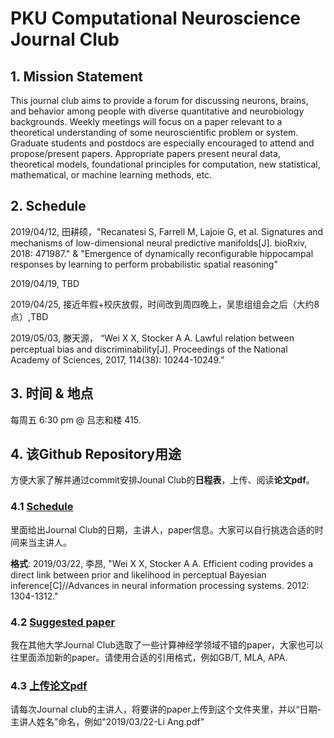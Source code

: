 # PKU Computational Neuroscience Journal Club

## 1. Mission Statement

This journal club aims to provide a forum for discussing neurons, brains, and behavior among people with diverse quantitative and neurobiology backgrounds. Weekly meetings will focus on a paper relevant to a theoretical understanding of some neuroscientific problem or system. Graduate students and postdocs are especially encouraged to attend and propose/present papers. Appropriate papers present neural data, theoretical models, foundational principles for computation, new statistical, mathematical, or machine learning methods, etc.

## 2. Schedule

2019/04/12, 田耕硕，"Recanatesi S, Farrell M, Lajoie G, et al. Signatures and mechanisms of low-dimensional neural predictive manifolds[J]. bioRxiv, 2018: 471987." & "Emergence of dynamically reconfigurable hippocampal responses by learning to perform probabilistic spatial reasoning"

2019/04/19, TBD

2019/04/25, 接近年假+校庆放假，时间改到周四晚上，吴思组组会之后（大约8点）,TBD

2019/05/03, 滕天源， “Wei X X, Stocker A A. Lawful relation between perceptual bias and discriminability[J]. Proceedings of the National Academy of Sciences, 2017, 114(38): 10244-10249.”

## 3. 时间 & 地点

每周五 6:30 pm @ 吕志和楼 415.


## 4. 该Github Repository用途

方便大家了解并通过commit安排Jounal Club的**日程表**，上传、阅读**论文pdf**。


### 4.1 [Schedule](https://github.com/AmazingAng/PKU-Computational-Neuroscience-Journal-Club/blob/master/Schedule.md)

里面给出Journal Club的日期，主讲人，paper信息。大家可以自行挑选合适的时间来当主讲人。

**格式**: 2019/03/22, 李昂, "Wei X X, Stocker A A. Efficient coding provides a direct link between prior and likelihood in perceptual Bayesian inference[C]//Advances in neural information processing systems. 2012: 1304-1312."


### 4.2 [Suggested paper](https://github.com/AmazingAng/PKU-Computational-Neuroscience-Journal-Club/blob/master/Suggested%20Papers.md)

我在其他大学Journal Club选取了一些计算神经学领域不错的paper，大家也可以往里面添加新的paper。请使用合适的引用格式，例如GB/T, MLA, APA.

### 4.3 [上传论文pdf](https://github.com/AmazingAng/PKU-Computational-Neuroscience-Journal-Club/tree/master/papers)

请每次Journal club的主讲人，将要讲的paper上传到这个文件夹里，并以“日期-主讲人姓名”命名，例如"2019/03/22-Li Ang.pdf"
